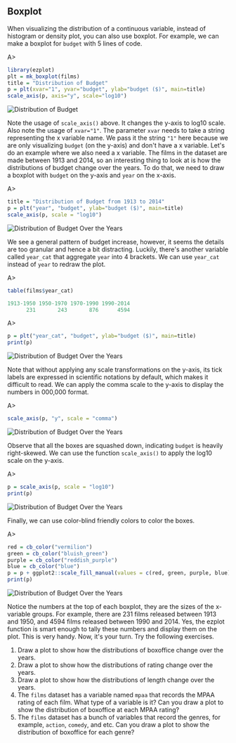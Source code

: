 ## Boxplot

When visualizing the distribution of a continuous variable, instead of histogram or density plot, you can also use boxplot. For example, we can make a boxplot for `budget` with 5 lines of code.

A>
```r
library(ezplot)
plt = mk_boxplot(films)
title = "Distribution of Budget"
p = plt(xvar="1", yvar="budget", ylab="budget ($)", main=title)
scale_axis(p, axis="y", scale="log10")
```

![Distribution of Budget](images/boxplot_budget-1.png) 

Note the usage of `scale_axis()` above. It changes the y-axis to log10 scale. Also note the usage of `xvar="1"`. The parameter `xvar` needs to take a string representing the x variable name. We pass it the string `"1"` here because we are only visualizing `budget` (on the y-axis) and don't have a x variable. Let's do an example where we also need a x variable. The films in the dataset are made between 1913 and 2014, so an interesting thing to look at is how the distributions of budget change over the years. To do that, we need to draw a boxplot with `budget` on the y-axis and `year` on the x-axis.

A>
```r
title = "Distribution of Budget from 1913 to 2014"
p = plt("year", "budget", ylab="budget ($)", main=title)
scale_axis(p, scale = "log10")
```

![Distribution of Budget Over the Years](images/boxplot_bt_vs_year-1.png) 

We see a general pattern of budget increase, however, it seems the details are too granular and hence a bit distracting. Luckily, there's another variable called `year_cat` that aggregate `year` into 4 brackets. We can use `year_cat` instead of `year` to redraw the plot.

A>
```r
table(films$year_cat)

1913-1950 1950-1970 1970-1990 1990-2014 
      231       243       876      4594 
```

A>
```r
p = plt("year_cat", "budget", ylab="budget ($)", main=title)
print(p)
```

![Distribution of Budget Over the Years](images/boxplot_bt_vs_year_cat_p1-1.png) 

Note that without applying any scale transformations on the y-axis, its tick labels are expressed in scientific notations by default, which makes it difficult to read. We can apply the comma scale to the y-axis to display the numbers in 000,000 format.

A>
```r
scale_axis(p, "y", scale = "comma")
```

![Distribution of Budget Over the Years](images/boxplot_bt_vs_year_cat_p2-1.png) 

Observe that all the boxes are squashed down, indicating `budget` is heavily right-skewed. We can use the function `scale_axis()` to apply the log10 scale on the y-axis.

A>
```r
p = scale_axis(p, scale = "log10")
print(p)
```

![Distribution of Budget Over the Years](images/boxplot_bt_vs_year_cat_p3-1.png) 

Finally, we can use color-blind friendly colors to color the boxes.

A>
```r
red = cb_color("vermilion")
green = cb_color("bluish_green")
purple = cb_color("reddish_purple")
blue = cb_color("blue")
p = p + ggplot2::scale_fill_manual(values = c(red, green, purple, blue))
print(p)
```

![Distribution of Budget Over the Years](images/boxplot_bt_vs_year_cat_p4-1.png) 

Notice the numbers at the top of each boxplot, they are the sizes of the x-variable groups. For example, there are 231 films released between 1913 and 1950, and 4594 films released between 1990 and 2014. Yes, the ezplot function is smart enough to tally these numbers and display them on the plot. This is very handy. Now, it's your turn. Try the following exercises.

1. Draw a plot to show how the distributions of boxoffice change over the years.
2. Draw a plot to show how the distributions of rating change over the years.
3. Draw a plot to show how the distributions of length change over the years.
4. The `films` dataset has a variable named `mpaa` that records the MPAA rating of each film. What type of a variable is it? Can you draw a plot to show the distribution of boxoffice at each MPAA rating?
5. The `films` dataset has a bunch of variables that record the genres, for example, `action`, `comedy`, and etc. Can you draw a plot to show the distribution of boxoffice for each genre?
